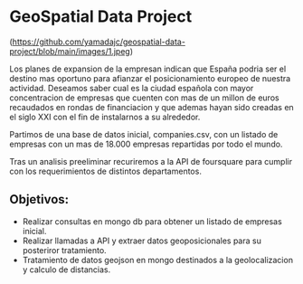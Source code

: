 # GeoSpatial Data Project

(https://github.com/yamadajc/geospatial-data-project/blob/main/images/1.jpeg)


Los planes de expansion de la empresan indican que España podria ser el destino mas oportuno para afianzar el posicionamiento europeo de nuestra actividad. Deseamos saber cual es la ciudad española con mayor concentracion de empresas que cuenten con  mas de un millon de euros recaudados en rondas de financiacion y que ademas hayan sido creadas en el siglo XXI con el fin de instalarnos a su alrededor.

Partimos de una base de datos inicial, companies.csv,  con un listado de empresas con  un mas de 18.000 empresas repartidas por todo el mundo. 

Tras un analisis preeliminar recuriremos a la API de foursquare para cumplir con los requerimientos de distintos departamentos.

## Objetivos:
- Realizar consultas en mongo db para obtener un listado de empresas inicial.
- Realizar llamadas a API y extraer datos geoposicionales para su posteriror tratamiento. 
- Tratamiento de datos geojson en mongo destinados a la geolocalizacion y calculo de distancias. 
